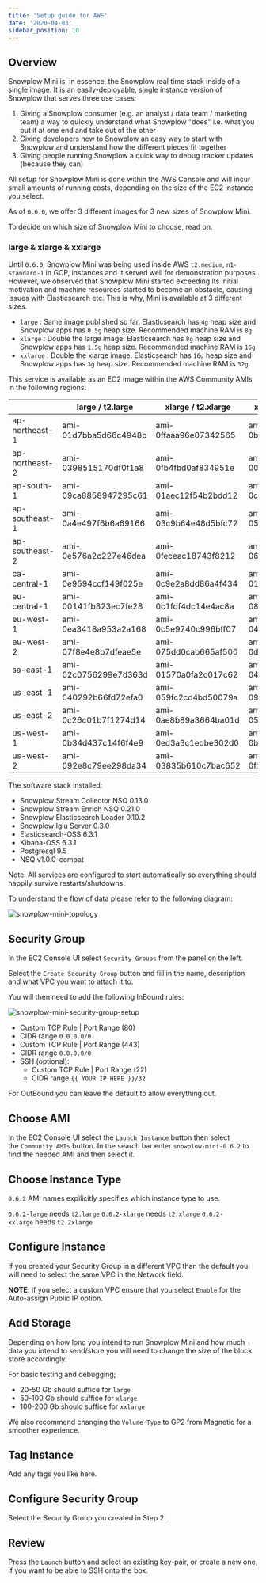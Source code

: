 ```yaml
---
title: 'Setup guide for AWS'
date: '2020-04-03'
sidebar_position: 10
---
```


## Overview

Snowplow Mini is, in essence, the Snowplow real time stack inside of a single image. It is an easily-deployable, single instance version of Snowplow that serves three use cases:

1. Giving a Snowplow consumer (e.g. an analyst / data team / marketing team) a way to quickly understand what Snowplow "does" i.e. what you put it at one end and take out of the other
2. Giving developers new to Snowplow an easy way to start with Snowplow and understand how the different pieces fit together
3. Giving people running Snowplow a quick way to debug tracker updates (because they can)

All setup for Snowplow Mini is done within the AWS Console and will incur small amounts of running costs, depending on the size of the EC2 instance you select.

As of `0.6.0`, we offer 3 different images for 3 new sizes of Snowplow Mini.

To decide on which size of Snowplow Mini to choose, read on.

### [](https://github.com/snowplow/snowplow-mini/wiki/Setup-guide-AWS---0.6.2#large--xlarge--xxlarge)large & xlarge & xxlarge

Until `0.6.0`, Snowplow Mini was being used inside AWS `t2.medium`, `n1-standard-1` in GCP, instances and it served well for demonstration purposes. However, we observed that Snowplow Mini started exceeding its initial motivation and machine resources started to become an obstacle, causing issues with Elasticsearch etc. This is why, Mini is available at 3 different sizes.

- `large` : Same image published so far. Elasticsearch has `4g` heap size and Snowplow apps has `0.5g` heap size. Recommended machine RAM is `8g`.
- `xlarge` : Double the large image. Elasticsearch has `8g` heap size and Snowplow apps has `1.5g` heap size. Recommended machine RAM is `16g`.
- `xxlarge` : Double the xlarge image. Elasticsearch has `16g` heap size and Snowplow apps has `3g` heap size. Recommended machine RAM is `32g`.

This service is available as an EC2 image within the AWS Community AMIs in the following regions:

|                | large / t2.large      | xlarge / t2.xlarge    | xxlarge / t2.xxlarge  |
| -------------- | --------------------- | --------------------- | --------------------- |
| ap-northeast-1 | ami-01d7bba5d66c4948b | ami-0ffaaa96e07342565 | ami-0b201a07cfb433128 |
| ap-northeast-2 | ami-0398515170df0f1a8 | ami-0fb4fbd0af834951e | ami-003e2a20033b543ab |
| ap-south-1     | ami-09ca8858947295c61 | ami-01aec12f54b2bdd12 | ami-0cdf48bbc42ece875 |
| ap-southeast-1 | ami-0a4e497f6b6a69166 | ami-03c9b64e48d5bfc72 | ami-056400d1161a82720 |
| ap-southeast-2 | ami-0e576a2c227e46dea | ami-0feceac18743f8212 | ami-067ce1df14d6dd691 |
| ca-central-1   | ami-0e9594ccf149f025e | ami-0c9e2a8dd86a4f434 | ami-01746d83094dc05f3 |
| eu-central-1   | ami-00141fb323ec7fe28 | ami-0c1fdf4dc14e4ac8a | ami-0862b8bcdbcfe843f |
| eu-west-1      | ami-0ea3418a953a2a168 | ami-0c5e9740c996bff07 | ami-04f38203eb1cd0b75 |
| eu-west-2      | ami-07f8e4e8b7dfeae5e | ami-075dd0cab665af500 | ami-0d816ee33b28fa317 |
| sa-east-1      | ami-02c0756299e7d363d | ami-01570a0fa2c017c62 | ami-047505112e6b9c455 |
| us-east-1      | ami-040292b66fd72efa0 | ami-059fc2cd4bd50079a | ami-09c831848aac6d52f |
| us-east-2      | ami-0c26c01b7f1274d14 | ami-0ae8b89a3664ba01d | ami-051898d5aae4c6094 |
| us-west-1      | ami-0b34d437c14f6f4e9 | ami-0ed3a3c1edbe302d0 | ami-0b52de6bcaaaa2036 |
| us-west-2      | ami-092e8c79ee298da34 | ami-03835b610c7bac652 | ami-0f271b1d79a2755c6 |

The software stack installed:

- Snowplow Stream Collector NSQ 0.13.0
- Snowplow Stream Enrich NSQ 0.21.0
- Snowplow Elasticsearch Loader 0.10.2
- Snowplow Iglu Server 0.3.0
- Elasticsearch-OSS 6.3.1
- Kibana-OSS 6.3.1
- Postgresql 9.5
- NSQ v1.0.0-compat

Note: All services are configured to start automatically so everything should happily survive restarts/shutdowns.

To understand the flow of data please refer to the following diagram:

![snowplow-mini-topology](images/snowplow-mini-topology.jpg)

## Security Group

In the EC2 Console UI select `Security Groups` from the panel on the left.

Select the `Create Security Group` button and fill in the name, description and what VPC you want to attach it to.

You will then need to add the following InBound rules:

![snowplow-mini-security-group-setup](images/security-groups-setup.png)

- Custom TCP Rule | Port Range (80)
- CIDR range `0.0.0.0/0`
- Custom TCP Rule | Port Range (443)
- CIDR range `0.0.0.0/0`
- SSH (optional):
  - Custom TCP Rule | Port Range (22)
  - CIDR range `{{ YOUR IP HERE }}/32`

For OutBound you can leave the default to allow everything out.

## Choose AMI

In the EC2 Console UI select the `Launch Instance` button then select the `Community AMIs` button. In the search bar enter `snowplow-mini-0.6.2` to find the needed AMI and then select it.

## Choose Instance Type

`0.6.2` AMI names expilicitly specifies which instance type to use.

`0.6.2-large` needs `t2.large` `0.6.2-xlarge` needs `t2.xlarge` `0.6.2-xxlarge` needs `t2.2xlarge`

## Configure Instance

If you created your Security Group in a different VPC than the default you will need to select the same VPC in the Network field.

**NOTE**: If you select a custom VPC ensure that you select `Enable` for the Auto-assign Public IP option.

## Add Storage

Depending on how long you intend to run Snowplow Mini and how much data you intend to send/store you will need to change the size of the block store accordingly.

For basic testing and debugging;

- 20-50 Gb should suffice for `large`
- 50-100 Gb should suffice for `xlarge`
- 100-200 Gb should suffice for `xxlarge`

We also recommend changing the `Volume Type` to GP2 from Magnetic for a smoother experience.

## Tag Instance

Add any tags you like here.

## Configure Security Group

Select the Security Group you created in Step 2.

## Review

Press the `Launch` button and select an existing key-pair, or create a new one, if you want to be able to SSH onto the box.
